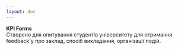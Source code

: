 ```yaml
---
layout: doc
---
```


**KPI Forms**
<br>
Створено для опитування студентів університету для отримання feedback'у про заклад, спосіб викладання, організації подій.